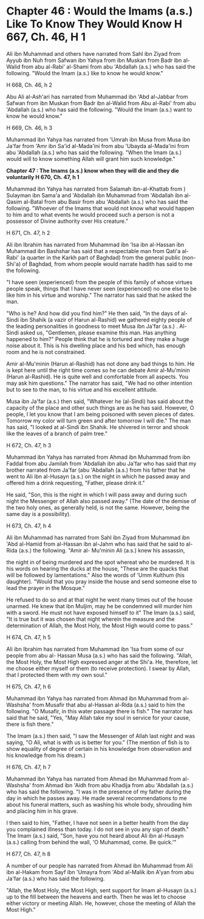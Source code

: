 Chapter 46 : Would the Imams (a.s.) Like To Know They Would Know H 667, Ch. 46, H 1
===================================================================================

Ali ibn Muhammad and others have narrated from Sahl ibn Ziyad from
Ayyub ibn Nuh from Safwan ibn Yahya from ibn Muskan from Badr ibn
al-Walid from abu al-Rabi' al-Shami from abu 'Abdallah (a.s.) who has
said the following. "Would the Imam (a.s.) like to know he would
know."

H 668, Ch. 46, h 2

Abu Ali al-Ash'ari has narrated from Muhammad ibn 'Abd al-Jabbar from
Safwan from ibn Muskan from Badr ibn al-Walid from Abu al-Rabi' from abu
'Abdallah (a.s.) who has said the following. "Would the Imam (a.s.) want
to know he would know."

H 669, Ch. 46, h 3

Muhammad ibn Yahya has narrated from 'Umrah ibn Musa from Musa ibn
Ja'far from 'Amr ibn Sa'id al-Mada'ini from abu 'Ubayda al-Mada'ini from
abu 'Abdallah (a.s.) who has said the following. "When the Imam (a.s.)
would will to know something Allah will grant him such knowledge."


**Chapter 47 : The Imams (a.s.) know when they will die and they die
voluntarily H 670, Ch. 47, h 1**

Muhammad ibn Yahya has narrated from Salamah ibn-al-Khattab from )
Sulayman ibn Sama'a and 'Abdallah ibn Muhammad from 'Abdallah ibn
al-Qasim al-Batal from abu Basir from abu 'Abdallah (a.s.) who has said
the following.
"Whoever of the Imams that would not know what would happen to him and
to what events he would proceed such a person is not a possessor of
Divine authority over His creature."

H 671, Ch. 47, h 2

Ali ibn Ibrahim has narrated from Muhammad ibn 'Isa ibn al-Hassan ibn
Muhammad ibn Bashshar has said that a respectable man from Qati'a al-
Rabi' (a quarter in the Karkh part of Baghdad) from the general public
(non-Shi'a) of Baghdad, from whom people would narrate hadith has said
to me the following.

"I have seen (experienced) from the people of this family of whose
virtues people speak, things that I have never seen (experienced) no one
else to be like him in his virtue and worship." The narrator has said
that he asked the man.

"Who is he? And how did you find him?" He then said, "In the days of
al-Sindi ibn Shahik (a vazir of Harun al-Rashid) we gathered eighty
people of the leading personalities in goodness to meet Musa ibn Ja'far
(a.s.) . Al-Sindi asked us, "Gentlemen, please examine this man. Has
anything happened to him?" People think that he is tortured and they
make a huge noise about it. This is his dwelling place and his bed
which, has enough room and he is not constrained.

Amir al-Mu'minin (Harun al-Rashid) has not done any bad things to him.
He is kept here until the right time comes so he can debate Amir
al-Mu'minin (Harun al-Rashid). He is quite well and comfortable from all
aspects. You may ask him questions." The narrator has said, "We had no
other intention but to see to the man, to his virtue and his excellent
attitude.

Musa ibn Ja'far (a.s.) then said, "Whatever he (al-Sindi) has said
about the capacity of the place and other such things are as he has
said. However, O people, I let you know that I am being poisoned with
seven pieces of dates. Tomorrow my color will turn green and after
tomorrow I will die." The man has said, "I looked at al-Sindi ibn
Shahik. He shivered in terror and shook like the leaves of a branch of
palm tree."

H 672, Ch. 47, h 3

Muhammad ibn Yahya has narrated from Ahmad ibn Muhammad from ibn Faddal
from abu Jamilah from 'Abdallah ibn abu Ja'far who has said that my
brother narrated from Ja'far (abu 'Abdallah (a.s.) from his father that
he went to Ali ibn al-Husayn (a.s.) on the night in which he passed away
and offered him a drink requesting, "Father, please drink it."

He said, "Son, this is the night in which I will pass away and during
such night the Messenger of Allah also passed away." (The date of the
demise of the two holy ones, as generally held, is not the same.
However, being the same day is a possibility).

H 673, Ch. 47, h 4

Ali ibn Muhammad has narrated from Sahl ibn Ziyad from Muhammad ibn
'Abd al-Hamid from al-Hassan ibn al-Jahm who has said that he said to
al-Rida (a.s.) the following. "Amir al- Mu'minin Ali (a.s.) knew his
assassin,

the night in of being murdered and the spot whereat who be murdered. It
is his words on hearing the ducks at the house, "These are the quacks
that will be followed by lamentations." Also the words of 'Umm Kulthum
(his daughter). "Would that you pray inside the house and send someone
else to lead the prayer in the Mosque."

He refused to do so and at that night he went many times out of the
house unarmed. He knew that ibn Muljim, may he be condemned will murder
him with a sword. He must not have exposed himself to it" The Imam
(a.s.) said, "It is true but it was chosen that night wherein the
measure and the determination of Allah, the Most Holy, the Most High
would come to pass."

H 674, Ch. 47, h 5

Ali ibn Ibrahim has narrated from Muhammad ibn 'Isa from some of our
people from abu al- Hassan Musa (a.s.) who has said the following.
"Allah, the Most Holy, the Most High expressed anger at the Shi'a. He,
therefore, let me choose either myself or them (to receive protection).
I swear by Allah, that I protected them with my own soul."

H 675, Ch. 47, h 6

Muhammad ibn Yahya has narrated from Ahmad ibn Muhammad from
al-Washsha' from Musafir that abu al-Hassan al-Rida (a.s.) said to him
the following. "O Musafir, in this water passage there is fish." The
narrator has said that he said, "Yes, "May Allah take my soul in service
for your cause, there is fish there."

The Imam (a.s.) then said, "I saw the Messenger of Allah last night and
was saying, "O Ali, what is with us is better for you." (The mention of
fish is to show equality of degree of certain in his knowledge from
observation and his knowledge from his dream.)


H 676, Ch. 47, h 7

Muhammad ibn Yahya has narrated from Ahmad ibn Muhammad from
al-Washsha' from Ahmad ibn 'Aidh from abu Khadija from abu 'Abdallah
(a.s.) who has said the following. "I was in the presence of my father
during the day in which he passes away. He made several recommendations
to me about his funeral matters, such as washing his whole body,
shrouding him and placing him in his grave.

I then said to him, "Father, I have not seen in a better health from
the day you complained illness than today. I do not see in you any sign
of death." The Imam (a.s.) said, "Son, have you not heard about Ali ibn
al-Husayn (a.s.) calling from behind the wall, 'O Muhammad, come. Be
quick.'"

H 677, Ch. 47, h 8

A number of our people has narrated from Ahmad ibn Muhammad from Ali
ibn al-Hakam from Sayf ibn 'Umayra from 'Abd al-Malik ibn A'yan from abu
Ja'far (a.s.) who has said the following.

"Allah, the Most Holy, the Most High, sent support for Imam al-Husayn
(a.s.) up to the fill between the heavens and earth. Then he was let to
choose either victory or meeting Allah. He, however, chose the meeting
of Allah the Most High."


